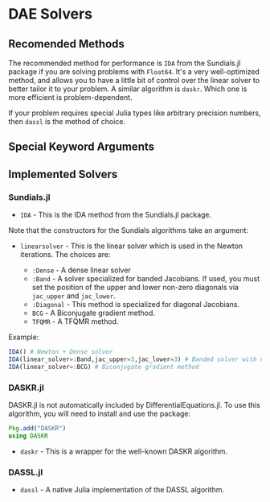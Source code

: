 # DAE Solvers

## Recomended Methods

The recommended method for performance is `IDA` from the Sundials.jl package if you
are solving problems with `Float64`. It's a very well-optimized method, and allows
you to have a little bit of control over the linear solver to better tailor it
to your problem. A similar algorithm is `daskr`. Which one is more efficient
is problem-dependent.

If your problem requires special Julia types like arbitrary precision numbers,
then `dassl` is the method of choice.

## Special Keyword Arguments

## Implemented Solvers

### Sundials.jl

- `IDA` - This is the IDA method from the Sundials.jl package.

Note that the constructors for the Sundials algorithms take an argument:

- `linearsolver` - This is the linear solver which is used in the Newton iterations.
  The choices are:

  - `:Dense` - A dense linear solver
  - `:Band` - A solver specialized for banded Jacobians. If used, you must set the
    position of the upper and lower non-zero diagonals via `jac_upper` and
    `jac_lower`.
  - `:Diagonal` - This method is specialized for diagonal Jacobians.
  - `BCG` - A Biconjugate gradient method.
  - `TFQMR` - A TFQMR method.

Example:

```julia
IDA() # Newton + Dense solver
IDA(linear_solver=:Band,jac_upper=3,jac_lower=3) # Banded solver with nonzero diagonals 3 up and 3 down
IDA(linear_solver=:BCG) # Biconjugate gradient method                                   
```

### DASKR.jl

DASKR.jl is not automatically included by DifferentialEquations.jl. To use this
algorithm, you will need to install and use the package:

```julia
Pkg.add("DASKR")
using DASKR
```

- `daskr` - This is a wrapper for the well-known DASKR algorithm.

### DASSL.jl

- `dassl` - A native Julia implementation of the DASSL algorithm.
